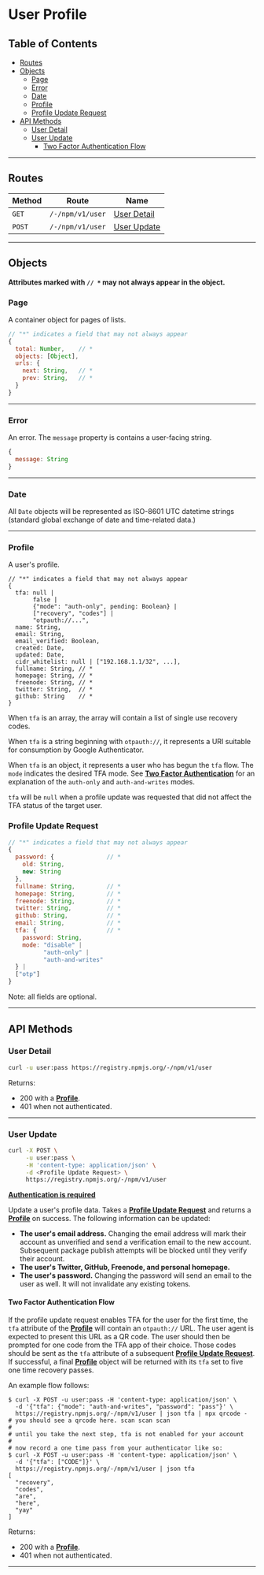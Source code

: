 # User Profile

## Table of Contents

- [Routes](#routes)
- [Objects](#objects)
    - [Page]
    - [Error]
    - [Date]
    - [Profile]
    - [Profile Update Request]
- [API Methods](#api-methods)
    - [User Detail]
    - [User Update]
        - [Two Factor Authentication Flow]

* * *

## Routes

| Method      | Route                             | Name                      |
| ----------- | --------------------------------- | ------------------------- |
| `GET`       | `/-/npm/v1/user`                  | [User Detail]             |
| `POST`      | `/-/npm/v1/user`                  | [User Update]             |

* * *

## Objects

**Attributes marked with `// *` may not always appear in the object.**

### Page

A container object for pages of lists.

```javascript
// "*" indicates a field that may not always appear
{
  total: Number,    // *
  objects: [Object],
  urls: {
    next: String,   // *
    prev: String,   // *
  }
}
```

* * *

### Error

An error. The `message` property is contains a user-facing string.

```javascript
{
  message: String
}
```

* * *

### Date

All `Date` objects will be represented as ISO-8601 UTC datetime strings (standard global exchange of date and time-related data.)

* * *

### Profile

A user's profile.

```
// "*" indicates a field that may not always appear
{
  tfa: null |
       false |
       {"mode": "auth-only", pending: Boolean} |
       ["recovery", "codes"] |
       "otpauth://...",
  name: String,
  email: String,
  email_verified: Boolean,
  created: Date,
  updated: Date,
  cidr_whitelist: null | ["192.168.1.1/32", ...],
  fullname: String, // *
  homepage: String, // *
  freenode: String, // *
  twitter: String,  // *
  github: String    // *
}
```

When `tfa` is an array, the array will contain a list of single use recovery codes.

When `tfa` is a string beginning with `otpauth://`, it represents a URI suitable
for consumption by Google Authenticator.

When `tfa` is an object, it represents a user who has begun the `tfa` flow. The
`mode` indicates the desired TFA mode. See [**Two Factor
Authentication**][ref-tfa] for an explanation of the `auth-only` and
`auth-and-writes` modes.

`tfa` will be `null` when a profile update was requested that did not affect the
TFA status of the target user.

### Profile Update Request

```javascript
// "*" indicates a field that may not always appear
{
  password: {               // *
    old: String,
    new: String
  },
  fullname: String,         // *
  homepage: String,         // *
  freenode: String,         // *
  twitter: String,          // *
  github: String,           // *
  email: String,            // *
  tfa: {                    // *
    password: String,
    mode: "disable" |
          "auth-only" |
          "auth-and-writes"
  } |
  ["otp"]
}
```

Note: all fields are optional.

* * *

## API Methods

### User Detail

```bash
curl -u user:pass https://registry.npmjs.org/-/npm/v1/user
```

Returns:

- 200 with a [**Profile**].
- 401 when not authenticated.

* * *

### User Update

```bash
curl -X POST \
     -u user:pass \
     -H 'content-type: application/json' \
     -d <Profile Update Request> \
     https://registry.npmjs.org/-/npm/v1/user
```

[**Authentication is required**][ref-authn]

Update a user's profile data. Takes a [**Profile Update Request**] and returns
a [**Profile**] on success. The following information can be updated:

- **The user's email address.** Changing the email address will mark their
  account as unverified and send a verification email to the new account.
  Subsequent package publish attempts will be blocked until they verify
  their account.
- **The user's Twitter, GitHub, Freenode, and personal homepage.**
- **The user's password.** Changing the password will send an email to the
  user as well. It will not invalidate any existing tokens.

#### Two Factor Authentication Flow

If the profile update request enables TFA for the user for the first time, the
`tfa` attribute of the [**Profile**] will contain an `otpauth://` URL. The user
agent is expected to present this URL as a QR code. The user should then be
prompted for one code from the TFA app of their choice. Those codes should be
sent as the `tfa` attribute of a subsequent [**Profile Update Request**]. If
successful, a final [**Profile**] object will be returned with its `tfa` set to
five one time recovery passes.

An example flow follows:

```
$ curl -X POST -u user:pass -H 'content-type: application/json' \
  -d '{"tfa": {"mode": "auth-and-writes", "password": "pass"}' \
  https://registry.npmjs.org/-/npm/v1/user | json tfa | npx qrcode -
# you should see a qrcode here. scan scan scan
#
# until you take the next step, tfa is not enabled for your account
#
# now record a one time pass from your authenticator like so:
$ curl -X POST -u user:pass -H 'content-type: application/json' \
  -d '{"tfa": ["CODE"]}' \
  https://registry.npmjs.org/-/npm/v1/user | json tfa
[
  "recovery",
  "codes",
  "are",
  "here",
  "yay"
]
```

Returns:

- 200 with a [**Profile**].
- 401 when not authenticated.

* * *

[Date]: #date
[Error]: #error
[Page]: #page
[Profile Update Request]: #profile-update-request
[Profile]: #profile
[**Error**]: #error
[**Page**]: #page
[**Profile Update Request**]: #profile-update-request
[**Profile**]: #profile
[User Detail]: #user-detail
[User Update]: #user-update
[Two Factor Authentication Flow]: #two-factor-authentication-flow
[ref-authn]: ./authentication.md#how-to-authenticate
[ref-tfa]: ./authentication.md#two-factor-authentication
